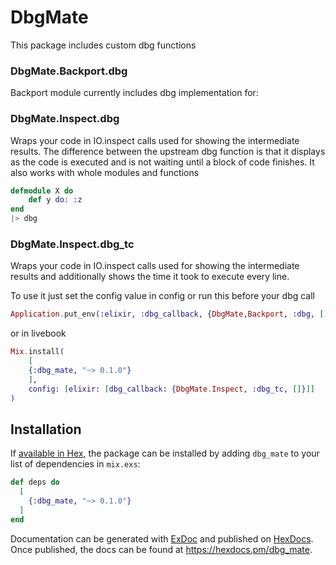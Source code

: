 # DbgMate

This package includes custom dbg functions

### DbgMate.Backport.dbg
Backport module currently includes dbg implementation for:

### DbgMate.Inspect.dbg
Wraps your code in IO.inspect calls used for showing the intermediate results.
The difference between the upstream dbg function is that it displays as the code
is executed and is not waiting until a block of code finishes.
It also works with whole modules and functions

```elixir
defmodule X do
    def y do: :z
end
|> dbg
```

### DbgMate.Inspect.dbg_tc
Wraps your code in IO.inspect calls used for showing the intermediate results
and additionally shows the time it took to execute every line.

To use it just set the config value in config or run this before your dbg call

```elixir
Application.put_env(:elixir, :dbg_callback, {DbgMate,Backport, :dbg, []})
```

or in livebook

```elixir
Mix.install(
    [
    {:dbg_mate, "~> 0.1.0"}
    ],
    config: [elixir: [dbg_callback: {DbgMate.Inspect, :dbg_tc, []}]]
)
```

## Installation

If [available in Hex](https://hex.pm/docs/publish), the package can be installed
by adding `dbg_mate` to your list of dependencies in `mix.exs`:

```elixir
def deps do
  [
    {:dbg_mate, "~> 0.1.0"}
  ]
end
```

Documentation can be generated with [ExDoc](https://github.com/elixir-lang/ex_doc)
and published on [HexDocs](https://hexdocs.pm). Once published, the docs can
be found at <https://hexdocs.pm/dbg_mate>.

